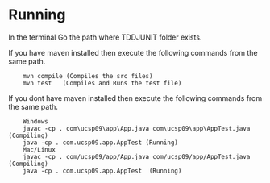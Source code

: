 # Running
In the terminal Go the path where TDDJUNIT folder exists.

If you have maven installed then execute the following commands from the same path.

        mvn compile (Compiles the src files)
        mvn test   (Compiles and Runs the test file)
If you dont have maven installed then execute the following commands from the same path.
        
        Windows
        javac -cp . com\ucsp09\app\App.java com\ucsp09\app\AppTest.java (Compiling)
        java -cp . com.ucsp09.app.AppTest (Running)
        Mac/Linux
        javac -cp . com/ucsp09/app/App.java com/ucsp09/app/AppTest.java  (Compiling)
        java -cp . com.ucsp09.app.AppTest  (Running)
    

